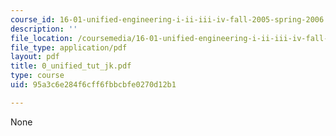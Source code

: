 ```yaml
---
course_id: 16-01-unified-engineering-i-ii-iii-iv-fall-2005-spring-2006
description: ''
file_location: /coursemedia/16-01-unified-engineering-i-ii-iii-iv-fall-2005-spring-2006/95a3c6e284f6cff6fbbcbfe0270d12b1_0_unified_tut_jk.pdf
file_type: application/pdf
layout: pdf
title: 0_unified_tut_jk.pdf
type: course
uid: 95a3c6e284f6cff6fbbcbfe0270d12b1

---
```

None